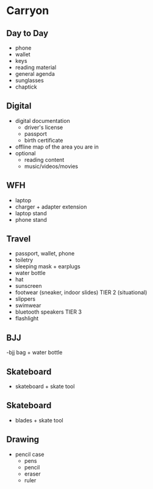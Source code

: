 # Carryon

## Day to Day

- phone
- wallet
- keys
- reading material
- general agenda
- sunglasses
- chaptick

## Digital

- digital documentation
  - driver's license
  - passport
  - birth certificate
- offline map of the area you are in
- optional
  - reading content
  - music/videos/movies

## WFH

- laptop
- charger + adapter extension
- laptop stand
- phone stand

## Travel

- passport, wallet, phone
- toiletry
- sleeping mask + earplugs
- water bottle
- hat
- sunscreen
- footwear (sneaker, indoor slides)
  TIER 2 (situational)
- slippers
- swimwear
- bluetooth speakers
  TIER 3
- flashlight

## BJJ

-bjj bag + water bottle

## Skateboard

- skateboard + skate tool

## Skateboard

- blades + skate tool

## Drawing

- pencil case
  - pens
  - pencil
  - eraser
  - ruler
